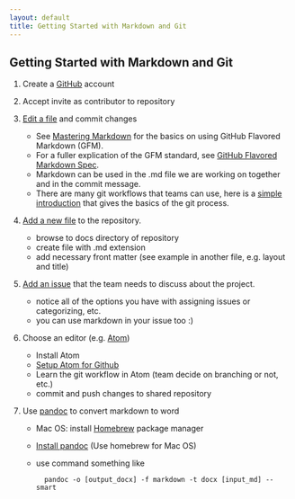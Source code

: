 ```yaml
---
layout: default
title: Getting Started with Markdown and Git
---
```


## Getting Started with Markdown and Git ##

1. Create a [GitHub](https://github.com) account
2. Accept invite as contributor to repository
3. [Edit a file](https://help.github.com/articles/editing-files-in-your-repository/) and commit changes

    - See [Mastering Markdown](https://guides.github.com/features/mastering-markdown/) for the basics on using GitHub Flavored Markdown (GFM).
    - For a fuller explication of the GFM standard, see [GitHub Flavored Markdown Spec](https://github.github.com/gfm/).
    - Markdown can be used in the .md file we are working on together and in the commit message.
    - There are many git workflows that teams can use, here is a [simple introduction](http://rogerdudler.github.io/git-guide/) that gives the basics of the git process.
4. [Add a new file](https://help.github.com/articles/adding-a-file-to-a-repository/) to the repository.

    - browse to docs directory of repository
    - create file with .md extension
    - add necessary front matter (see example in another file, e.g. layout and title)
    
5. [Add an issue](https://help.github.com/articles/creating-an-issue/) that the team needs to discuss about the project.

    - notice all of the options you have with assigning issues or categorizing, etc.
    - you can use markdown in your issue too :)

6. Choose an editor (e.g. [Atom](https://atom.io/))

    - Install Atom
    - [Setup Atom for Github](https://www.hongkiat.com/blog/manage-git-github-atom/)
    - Learn the git workflow in Atom (team decide on branching or not, etc.)
    - commit and push changes to shared repository

7. Use [pandoc](https://pandoc.org/) to convert markdown to word

    - Mac OS: install [Homebrew](https://brew.sh/) package manager
    - [Install pandoc](https://pandoc.org/installing.html) (Use homebrew for Mac OS)
    - use command something like

            pandoc -o [output_docx] -f markdown -t docx [input_md] --smart
